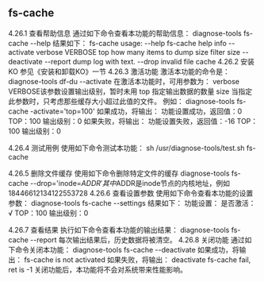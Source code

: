 ##  fs-cache
4.26.1	 查看帮助信息
通过如下命令查看本功能的帮助信息：
diagnose-tools fs-cache --help
结果如下：
    fs-cache usage:
        --help fs-cache help info
        --activate
          verbose VERBOSE
          top how many items to dump
          size filter size
        --deactivate
        --report dump log with text.
        --drop invalid file cache
4.26.2	 安装KO
参见《安装和卸载KO》一节
4.26.3	 激活功能
激活本功能的命令是：
diagnose-tools df-du --activate
在激活本功能时，可用参数为：
verbose VERBOSE该参数设置输出级别，暂时未用
top 指定输出数据的数量
size 当指定此参数时，只考虑那些缓存大小超过此值的文件。
例如：
diagnose-tools fs-cache -activate='top=100'
如果成功，将输出：
功能设置成功，返回值：0
    TOP：100
    输出级别：0
如果失败，将输出：
功能设置失败，返回值：-16
    TOP：100
    输出级别：0

4.26.4	 测试用例
使用如下命令测试本功能：
sh /usr/diagnose-tools/test.sh fs-cache
 
4.26.5	 删除文件缓存
使用如下命令删除特定文件的缓存
diagnose-tools fs-cache --drop='inode=$ADDR'
其中$ADDR是inode节点的内核地址，例如 18446612134122553728
4.26.6	 查看设置参数
使用如下命令查看本功能的设置参数：
diagnose-tools fs-cache --settings
结果如下：
功能设置：
    是否激活：√
    TOP：100
    输出级别：0

4.26.7	 查看结果
执行如下命令查看本功能的输出结果：
diagnose-tools fs-cache --report
每次输出结果后，历史数据将被清空。
4.26.8	 关闭功能
通过如下命令关闭本功能：
diagnose-tools fs-cache --deactivate 
如果成功，将输出：
fs-cache is not activated
如果失败，将输出：
deactivate fs-cache fail, ret is -1
关闭功能后，本功能将不会对系统带来性能影响。
